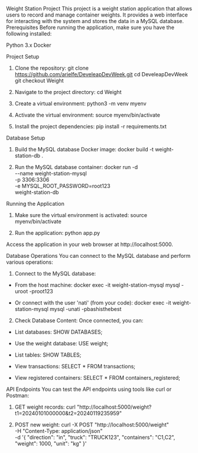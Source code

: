 Weight Station Project
This project is a weight station application that allows users to record and manage container weights. It provides a web interface for interacting with the system and stores the data in a MySQL database.
Prerequisites
Before running the application, make sure you have the following installed:

Python 3.x
Docker

Project Setup

1. Clone the repository:
git clone https://github.com/arielfe/DeveleapDevWeek.git
cd DeveleapDevWeek
git checkout Weight

2. Navigate to the project directory:
cd Weight

3. Create a virtual environment:
python3 -m venv myenv

4. Activate the virtual environment:
source myenv/bin/activate

5. Install the project dependencies:
pip install -r requirements.txt


Database Setup

1. Build the MySQL database Docker image:
docker build -t weight-station-db .

2. Run the MySQL database container:
docker run -d \
  --name weight-station-mysql \
  -p 3306:3306 \
  -e MYSQL_ROOT_PASSWORD=root123 \
  weight-station-db


Running the Application

1. Make sure the virtual environment is activated:
source myenv/bin/activate

2. Run the application:
python app.py

Access the application in your web browser at http://localhost:5000.

Database Operations
You can connect to the MySQL database and perform various operations:

1. Connect to the MySQL database:

- From the host machine:
docker exec -it weight-station-mysql mysql -uroot -proot123

- Or connect with the user 'nati' (from your code):
docker exec -it weight-station-mysql mysql -unati -pbashisthebest



2. Check Database Content: Once connected, you can:

- List databases:
SHOW DATABASES;

- Use the weight database:
USE weight;

- List tables:
SHOW TABLES;

- View transactions:
SELECT * FROM transactions;

- View registered containers:
SELECT * FROM containers_registered;




API Endpoints
You can test the API endpoints using tools like curl or Postman:

1. GET weight records:
curl "http://localhost:5000/weight?t1=20240101000000&t2=20240119235959"

2. POST new weight:
curl -X POST "http://localhost:5000/weight" \
-H "Content-Type: application/json" \
-d '{
    "direction": "in",
    "truck": "TRUCK123",
    "containers": "C1,C2",
    "weight": 1000,
    "unit": "kg"
}'